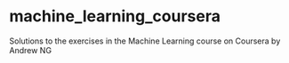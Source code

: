 # machine_learning_coursera
Solutions to the exercises in the Machine Learning course on Coursera by Andrew NG
